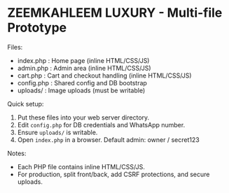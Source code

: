 # ZEEMKAHLEEM LUXURY - Multi-file Prototype

Files:
- index.php  : Home page (inline HTML/CSS/JS)
- admin.php  : Admin area (inline HTML/CSS/JS)
- cart.php   : Cart and checkout handling (inline HTML/CSS/JS)
- config.php : Shared config and DB bootstrap
- uploads/    : Image uploads (must be writable)

Quick setup:
1. Put these files into your web server directory.
2. Edit `config.php` for DB credentials and WhatsApp number.
3. Ensure `uploads/` is writable.
4. Open `index.php` in a browser. Default admin: owner / secret123

Notes:
- Each PHP file contains inline HTML/CSS/JS.
- For production, split front/back, add CSRF protections, and secure uploads.
